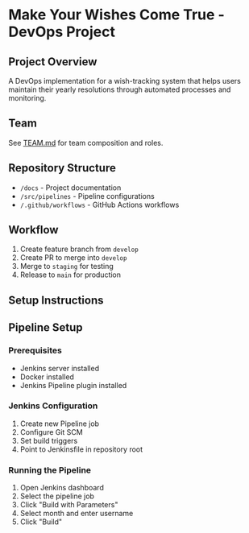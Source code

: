 # Make Your Wishes Come True - DevOps Project

## Project Overview
A DevOps implementation for a wish-tracking system that helps users maintain their yearly resolutions through automated processes and monitoring.

## Team
See [TEAM.md](TEAM.md) for team composition and roles.

## Repository Structure
- `/docs` - Project documentation
- `/src/pipelines` - Pipeline configurations
- `/.github/workflows` - GitHub Actions workflows

## Workflow
1. Create feature branch from `develop`
2. Create PR to merge into `develop`
3. Merge to `staging` for testing
4. Release to `main` for production

## Setup Instructions


## Pipeline Setup

### Prerequisites
- Jenkins server installed
- Docker installed
- Jenkins Pipeline plugin installed

### Jenkins Configuration
1. Create new Pipeline job
2. Configure Git SCM
3. Set build triggers
4. Point to Jenkinsfile in repository root

### Running the Pipeline
1. Open Jenkins dashboard
2. Select the pipeline job
3. Click "Build with Parameters"
4. Select month and enter username
5. Click "Build"
